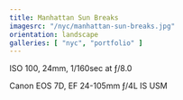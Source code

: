 ```yaml
---
title: Manhattan Sun Breaks
imagesrc: "/nyc/manhattan-sun-breaks.jpg"
orientation: landscape
galleries: [ "nyc", "portfolio" ]
---
```


ISO 100, 24mm, 1/160sec at ƒ/8.0

Canon EOS 7D, EF 24-105mm ƒ/4L IS USM
